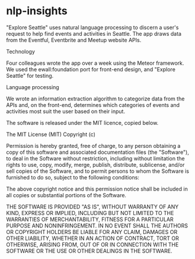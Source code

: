 # nlp-insights

"Explore Seattle" uses natural language processing to discern a user's request to help find events and activities in Seattle. The app draws data from the Eventful, Eventbrite and Meetup website APIs.

Technology

Four colleagues wrote the app over a week using the Meteor framework. We used the ewall:foundation port for front-end design, and "Explore Seattle" for testing.

Language processing

We wrote an information extraction algorithm to categorize data from the APIs and, on the front-end, determines which categories of events and activities most suit the user based on their input.

The software is released under the MIT licence, copied below.

The MIT License (MIT)
Copyright (c) <year> <copyright holders>

Permission is hereby granted, free of charge, to any person obtaining a copy of this software and associated documentation files (the "Software"), to deal in the Software without restriction, including without limitation the rights to use, copy, modify, merge, publish, distribute, sublicense, and/or sell copies of the Software, and to permit persons to whom the Software is furnished to do so, subject to the following conditions:

The above copyright notice and this permission notice shall be included in all copies or substantial portions of the Software.

THE SOFTWARE IS PROVIDED "AS IS", WITHOUT WARRANTY OF ANY KIND, EXPRESS OR IMPLIED, INCLUDING BUT NOT LIMITED TO THE WARRANTIES OF MERCHANTABILITY, FITNESS FOR A PARTICULAR PURPOSE AND NONINFRINGEMENT. IN NO EVENT SHALL THE AUTHORS OR COPYRIGHT HOLDERS BE LIABLE FOR ANY CLAIM, DAMAGES OR OTHER LIABILITY, WHETHER IN AN ACTION OF CONTRACT, TORT OR OTHERWISE, ARISING FROM, OUT OF OR IN CONNECTION WITH THE SOFTWARE OR THE USE OR OTHER DEALINGS IN THE SOFTWARE.
